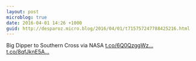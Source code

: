 ```yaml
---
layout: post
microblog: true
date: 2016-04-01 14:26 +1000
guid: http://desparoz.micro.blog/2016/04/01/t715757247788425216.html
---
```

Big Dipper to Southern Cross via NASA [t.co/6Q0QzggWz...](https://t.co/6Q0QzggWz0) [t.co/8qfJknE5A...](https://t.co/8qfJknE5AY)
